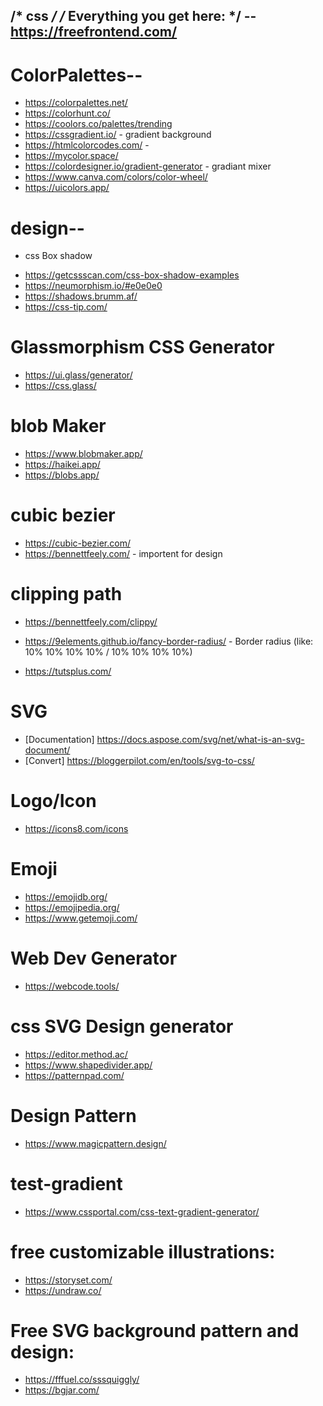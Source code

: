  /* css */
/* Everything you get here: */
-- https://freefrontend.com/
------------------------------
# ColorPalettes--
* https://colorpalettes.net/
* https://colorhunt.co/
* https://coolors.co/palettes/trending
* https://cssgradient.io/ - gradient background
* https://htmlcolorcodes.com/ -
* https://mycolor.space/
* https://colordesigner.io/gradient-generator - gradiant mixer
* https://www.canva.com/colors/color-wheel/
* https://uicolors.app/

# design--
- css Box shadow
* https://getcssscan.com/css-box-shadow-examples
* https://neumorphism.io/#e0e0e0
* https://shadows.brumm.af/
* https://css-tip.com/

# Glassmorphism CSS Generator
* https://ui.glass/generator/
* https://css.glass/

# blob Maker
* https://www.blobmaker.app/
* https://haikei.app/
* https://blobs.app/

# cubic bezier
* https://cubic-bezier.com/ 
* https://bennettfeely.com/ - importent for design

# clipping path
* https://bennettfeely.com/clippy/ 
* https://9elements.github.io/fancy-border-radius/ - Border radius (like: 10% 10% 10% 10% / 10% 10% 10% 10%)

* https://tutsplus.com/

# SVG
* [Documentation] https://docs.aspose.com/svg/net/what-is-an-svg-document/
* [Convert] https://bloggerpilot.com/en/tools/svg-to-css/

# Logo/Icon
* https://icons8.com/icons

# Emoji
* https://emojidb.org/
* https://emojipedia.org/
* https://www.getemoji.com/

# Web Dev Generator
* https://webcode.tools/

# css SVG Design generator
* https://editor.method.ac/
* https://www.shapedivider.app/
* https://patternpad.com/

# Design Pattern
* https://www.magicpattern.design/

# test-gradient
* https://www.cssportal.com/css-text-gradient-generator/

# free customizable illustrations:
* https://storyset.com/
* https://undraw.co/

# Free SVG background pattern and design:
* https://fffuel.co/sssquiggly/
* https://bgjar.com/